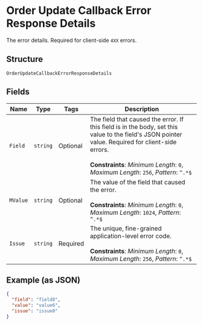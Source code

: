
# Order Update Callback Error Response Details

The error details. Required for client-side `4XX` errors.

## Structure

`OrderUpdateCallbackErrorResponseDetails`

## Fields

| Name | Type | Tags | Description |
|  --- | --- | --- | --- |
| `Field` | `string` | Optional | The field that caused the error. If this field is in the body, set this value to the field's JSON pointer value. Required for client-side errors.<br><br>**Constraints**: *Minimum Length*: `0`, *Maximum Length*: `256`, *Pattern*: `^.*$` |
| `MValue` | `string` | Optional | The value of the field that caused the error.<br><br>**Constraints**: *Minimum Length*: `0`, *Maximum Length*: `1024`, *Pattern*: `^.*$` |
| `Issue` | `string` | Required | The unique, fine-grained application-level error code.<br><br>**Constraints**: *Minimum Length*: `0`, *Maximum Length*: `256`, *Pattern*: `^.*$` |

## Example (as JSON)

```json
{
  "field": "field8",
  "value": "value6",
  "issue": "issue0"
}
```

